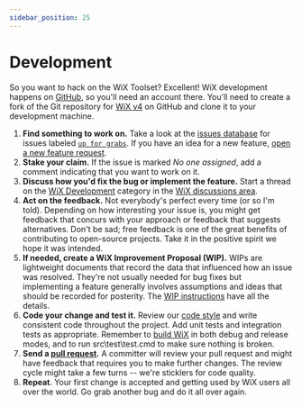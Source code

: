 ```yaml
---
sidebar_position: 25
---
```


# Development

So you want to hack on the WiX Toolset? Excellent! WiX development happens on [GitHub](https://github.com/wixtoolset/), so you'll need an account there. You'll need to create a fork of the Git repository for [WiX v4](http://github.com/wixtoolset/wix4) on GitHub and clone it to your development machine.

1. **Find something to work on.** Take a look at the [issues database](https://github.com/wixtoolset/issues/issues) for issues labeled [`up for grabs`](https://github.com/wixtoolset/issues/issues?q=is%3Aopen+is%3Aissue+label%3A%22up+for+grabs%22). If you have an idea for a new feature, [open a new feature request](https://github.com/wixtoolset/issues/issues/new/choose).
2. **Stake your claim.** If the issue is marked *No one assigned*, add a comment indicating that you want to work on it.
3. **Discuss how you'd fix the bug or implement the feature.** Start a thread on the [WiX Development](https://github.com/orgs/wixtoolset/discussions/categories/wix-development) category in the [WiX discussions area](https://github.com/orgs/wixtoolset/discussions).
4. **Act on the feedback.** Not everybody's perfect every time (or so I'm told). Depending on how interesting your issue is, you might get feedback that concurs with your approach or feedback that suggests alternatives. Don't be sad; free feedback is one of the great benefits of contributing to open-source projects. Take it in the positive spirit we hope it was intended.
5. **If needed, create a WiX Improvement Proposal (WIP).** WIPs are lightweight documents that record the data that influenced how an issue was resolved. They're not usually needed for bug fixes but implementing a feature generally involves assumptions and ideas that should be recorded for posterity. The [WIP instructions](wix-improvement-proposal.md) have all the details.   
6. **Code your change and test it.** Review our [code style](code-style.md) and write consistent code throughout the project. Add unit tests and integration tests as appropriate. Remember to [build WiX](https://github.com/wixtoolset/wix4#to-build-the-wix-toolset) in both debug and release modes, and to run src\test\test.cmd to make sure nothing is broken.
7. **Send a [pull request](https://help.github.com/articles/using-pull-requests).** A committer will review your pull request and might have feedback that requires you to make further changes. The review cycle might take a few turns -- we're sticklers for code quality.
8. **Repeat**. Your first change is accepted and getting used by WiX users all over the world. Go grab another bug and do it all over again.
